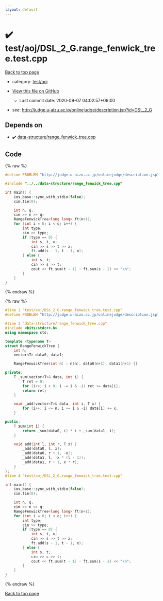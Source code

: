 ```yaml
---
layout: default
---
```


<!-- mathjax config similar to math.stackexchange -->
<script type="text/javascript" async
  src="https://cdnjs.cloudflare.com/ajax/libs/mathjax/2.7.5/MathJax.js?config=TeX-MML-AM_CHTML">
</script>
<script type="text/x-mathjax-config">
  MathJax.Hub.Config({
    TeX: { equationNumbers: { autoNumber: "AMS" }},
    tex2jax: {
      inlineMath: [ ['$','$'] ],
      processEscapes: true
    },
    "HTML-CSS": { matchFontHeight: false },
    displayAlign: "left",
    displayIndent: "2em"
  });
</script>

<script type="text/javascript" src="https://cdnjs.cloudflare.com/ajax/libs/jquery/3.4.1/jquery.min.js"></script>
<script src="https://cdn.jsdelivr.net/npm/jquery-balloon-js@1.1.2/jquery.balloon.min.js" integrity="sha256-ZEYs9VrgAeNuPvs15E39OsyOJaIkXEEt10fzxJ20+2I=" crossorigin="anonymous"></script>
<script type="text/javascript" src="../../../assets/js/copy-button.js"></script>
<link rel="stylesheet" href="../../../assets/css/copy-button.css" />


# :heavy_check_mark: test/aoj/DSL_2_G.range_fenwick_tree.test.cpp

<a href="../../../index.html">Back to top page</a>

* category: <a href="../../../index.html#0d0c91c0cca30af9c1c9faef0cf04aa9">test/aoj</a>
* <a href="{{ site.github.repository_url }}/blob/master/test/aoj/DSL_2_G.range_fenwick_tree.test.cpp">View this file on GitHub</a>
    - Last commit date: 2020-09-07 04:02:57+09:00


* see: <a href="http://judge.u-aizu.ac.jp/onlinejudge/description.jsp?id=DSL_2_G">http://judge.u-aizu.ac.jp/onlinejudge/description.jsp?id=DSL_2_G</a>


## Depends on

* :heavy_check_mark: <a href="../../../library/data-structure/range_fenwick_tree.cpp.html">data-structure/range_fenwick_tree.cpp</a>


## Code

<a id="unbundled"></a>
{% raw %}
```cpp
#define PROBLEM "http://judge.u-aizu.ac.jp/onlinejudge/description.jsp?id=DSL_2_G"

#include "../../data-structure/range_fenwick_tree.cpp"

int main() {
    ios_base::sync_with_stdio(false);
    cin.tie(0);

    int n, q;
    cin >> n >> q;
    RangeFenwickTree<long long> ft(n+1);
    for (int i = 0; i < q; i++) {
        int type;
        cin >> type;
        if (type == 0) {
            int s, t, x;
            cin >> s >> t >> x;
            ft.add(s - 1, t - 1, x);
        } else {
            int s, t;
            cin >> s >> t;
            cout << ft.sum(t - 1) - ft.sum(s - 2) << "\n";
        }
    }
}
```
{% endraw %}

<a id="bundled"></a>
{% raw %}
```cpp
#line 1 "test/aoj/DSL_2_G.range_fenwick_tree.test.cpp"
#define PROBLEM "http://judge.u-aizu.ac.jp/onlinejudge/description.jsp?id=DSL_2_G"

#line 1 "data-structure/range_fenwick_tree.cpp"
#include <bits/stdc++.h>
using namespace std;

template <typename T>
struct RangeFenwickTree {
    int n;
    vector<T> data0, data1;

    RangeFenwickTree(int n) : n(n), data0(n+1), data1(n+1) {}

private:
    T _sum(vector<T>& data, int i) {
        T ret = 0;
        for (i++; i > 0; i -= i & -i) ret += data[i];
        return ret;
    }

    void _add(vector<T>& data, int i, T x) {
        for (i++; i <= n; i += i & -i) data[i] += x;
    }

public:
    T sum(int i) {
        return _sum(data0, i) * i + _sum(data1, i);
    }

    void add(int l, int r, T x) {
        _add(data0, l, x);
        _add(data0, r + 1, -x);
        _add(data1, l, -x * (l - 1));
        _add(data1, r + 1, x * r);
    }
};
#line 4 "test/aoj/DSL_2_G.range_fenwick_tree.test.cpp"

int main() {
    ios_base::sync_with_stdio(false);
    cin.tie(0);

    int n, q;
    cin >> n >> q;
    RangeFenwickTree<long long> ft(n+1);
    for (int i = 0; i < q; i++) {
        int type;
        cin >> type;
        if (type == 0) {
            int s, t, x;
            cin >> s >> t >> x;
            ft.add(s - 1, t - 1, x);
        } else {
            int s, t;
            cin >> s >> t;
            cout << ft.sum(t - 1) - ft.sum(s - 2) << "\n";
        }
    }
}

```
{% endraw %}

<a href="../../../index.html">Back to top page</a>


